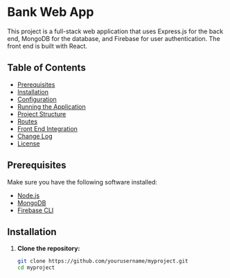 # Bank Web App

This project is a full-stack web application that uses Express.js for the back end, MongoDB for the database, and Firebase for user authentication. The front end is built with React.

## Table of Contents

- [Prerequisites](#prerequisites)
- [Installation](#installation)
- [Configuration](#configuration)
- [Running the Application](#running-the-application)
- [Project Structure](#project-structure)
- [Routes](#routes)
- [Front End Integration](#front-end-integration)
- [Change Log](#change-log)
- [License](#license)

## Prerequisites

Make sure you have the following software installed:

- [Node.js](https://nodejs.org/)
- [MongoDB](https://www.mongodb.com/)
- [Firebase CLI](https://firebase.google.com/docs/cli)

## Installation

1. **Clone the repository:**
   ```bash
   git clone https://github.com/yourusername/myproject.git
   cd myproject
